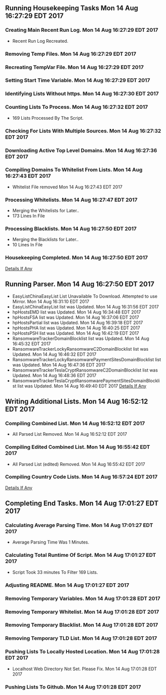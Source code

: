 ## Running Housekeeping Tasks Mon 14 Aug 16:27:29 EDT 2017
### Creating Main Recent Run Log. Mon 14 Aug 16:27:29 EDT 2017
* Recent Run Log Recreated.

### Removing Temp Files. Mon 14 Aug 16:27:29 EDT 2017

### Recreating TempVar File. Mon 14 Aug 16:27:29 EDT 2017

### Setting Start Time Variable. Mon 14 Aug 16:27:29 EDT 2017

### Identifying Lists Without https. Mon 14 Aug 16:27:30 EDT 2017

### Counting Lists To Process. Mon 14 Aug 16:27:32 EDT 2017
* 169 Lists Processed By The Script. 

### Checking For Lists With Multiple Sources. Mon 14 Aug 16:27:32 EDT 2017

### Downloading Active Top Level Domains. Mon 14 Aug 16:27:36 EDT 2017

### Compiling Domains To Whitelist From Lists. Mon 14 Aug 16:27:43 EDT 2017
* Whitelist File removed Mon 14 Aug 16:27:43 EDT 2017

### Processing Whitelists. Mon 14 Aug 16:27:47 EDT 2017
* Merging the Whitelists for Later..
* 173 Lines In File


### Processing Blacklists. Mon 14 Aug 16:27:50 EDT 2017
* Merging the Blacklists for Later..
* 10 Lines In File


### Housekeeping Completed. Mon 14 Aug 16:27:50 EDT 2017

[Details If Any](https://raw.githubusercontent.com/deathbybandaid/piholeparser/master/RecentRunLogs/-Running-Housekeeping-Tasks.txt)

## Running Parser. Mon 14 Aug 16:27:50 EDT 2017
* EasyListChinaEasyList List Unavailable To Download. Attempted to use Mirror. Mon 14 Aug 16:31:10 EDT 2017
* EasyListChinaEasyList list was Updated. Mon 14 Aug 16:31:56 EDT 2017
* hpHostsEMD list was Updated. Mon 14 Aug 16:34:48 EDT 2017
* hpHostsFSA list was Updated. Mon 14 Aug 16:37:06 EDT 2017
* hpHostsPartial list was Updated. Mon 14 Aug 16:39:18 EDT 2017
* hpHostsPHA list was Updated. Mon 14 Aug 16:40:25 EDT 2017
* hpHostsPSH list was Updated. Mon 14 Aug 16:42:19 EDT 2017
* RansomwareTrackerDomainBlocklist list was Updated. Mon 14 Aug 16:45:32 EDT 2017
* RansomwareTrackerLockyRansomwareC2DomainBlocklist list was Updated. Mon 14 Aug 16:46:32 EDT 2017
* RansomwareTrackerLockyRansomwarePaymentSitesDomainBlocklist list was Updated. Mon 14 Aug 16:47:36 EDT 2017
* RansomwareTrackerTeslaCryptRansomwareC2DomainBlocklist list was Updated. Mon 14 Aug 16:48:36 EDT 2017
* RansomwareTrackerTeslaCryptRansomwarePaymentSitesDomainBlocklist list was Updated. Mon 14 Aug 16:49:40 EDT 2017
[Details If Any](https://raw.githubusercontent.com/deathbybandaid/piholeparser/master/RecentRunLogs/-Running-Parser.txt)

## Writing Additional Lists. Mon 14 Aug 16:52:12 EDT 2017
### Compiling Combined List. Mon 14 Aug 16:52:12 EDT 2017
* All Parsed List Removed. Mon 14 Aug 16:52:12 EDT 2017

### Compiling Edited Combined List. Mon 14 Aug 16:55:42 EDT 2017
* All Parsed List (edited) Removed. Mon 14 Aug 16:55:42 EDT 2017

### Compiling Country Code Lists. Mon 14 Aug 16:57:24 EDT 2017

[Details If Any](https://raw.githubusercontent.com/deathbybandaid/piholeparser/master/RecentRunLogs/-Writing-Additional-Lists.txt)

## Completing End Tasks. Mon 14 Aug 17:01:27 EDT 2017
### Calculating Average Parsing Time. Mon 14 Aug 17:01:27 EDT 2017
* Average Parsing Time Was 1 Minutes.

### Calculating Total Runtime Of Script. Mon 14 Aug 17:01:27 EDT 2017
* Script Took 33 minutes To Filter 169 Lists.

### Adjusting README. Mon 14 Aug 17:01:27 EDT 2017

### Removing Temporary Variables. Mon 14 Aug 17:01:28 EDT 2017

### Removing Temporary Whitelist. Mon 14 Aug 17:01:28 EDT 2017

### Removing Temporary Blacklist. Mon 14 Aug 17:01:28 EDT 2017

### Removing Temporary TLD List. Mon 14 Aug 17:01:28 EDT 2017

### Pushing Lists To Locally Hosted Location. Mon 14 Aug 17:01:28 EDT 2017
* Localhost Web Directory Not Set. Please Fix. Mon 14 Aug 17:01:28 EDT 2017

### Pushing Lists To Github. Mon 14 Aug 17:01:28 EDT 2017
